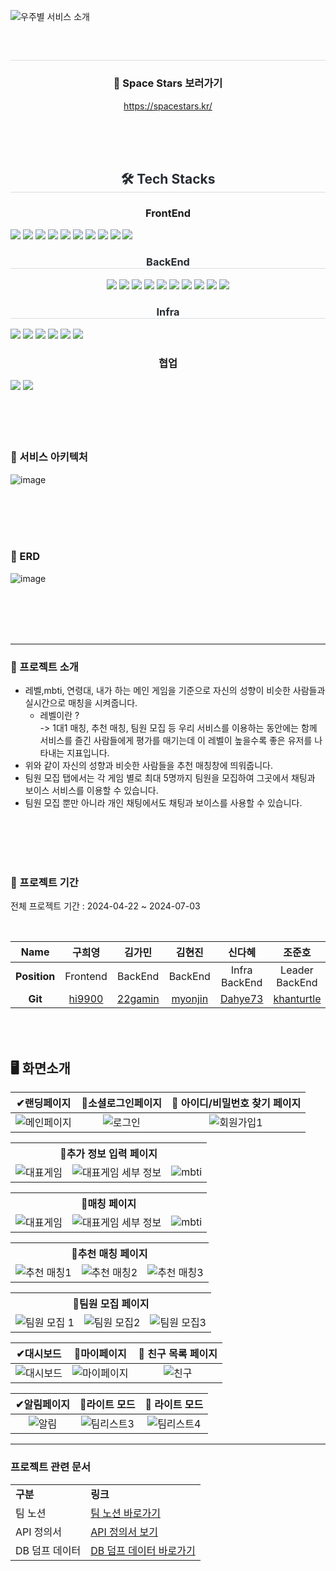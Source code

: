 
![우주별 서비스 소개](https://github.com/6-dreaming-stars/.github/assets/122499570/b33fd8d6-3d3e-46ec-90b9-e7818e2f4daa)

<div align= "center">
    <br>
<h2 style="border-bottom: 1px solid #d8dee4; color: #282d33;">  </h2>

### 📢 Space Stars 보러가기

https://spacestars.kr/

<br>
        <br>
    </div>
    <br>
    <div align= "center">
    <h2 style="border-bottom: 1px solid #d8dee4; color: #282d33;"> 🛠️ Tech Stacks </h2>
<div style="text-align: center;">
    <h3 style="border-bottom: 1px  color: #282d33;"> FrontEnd </h3>
    <div style="margin: ; text-align: left;" "text-align: left;"> <img src="https://img.shields.io/badge/Figma-F24E1E?style=for-the-badge&logo=Figma&logoColor=white">
          <img src="https://img.shields.io/badge/Next.js-000000?style=for-the-badge&logo=Next.js&logoColor=white">
          <img src="https://img.shields.io/badge/Node.js-339933?style=for-the-badge&logo=Node.js&logoColor=white">
          <img src="https://img.shields.io/badge/Tailwind CSS-06B6D4?style=for-the-badge&logo=Tailwind CSS&logoColor=white">
        <img src="https://img.shields.io/badge/TypeScript-02563B?style=for-the-badge&logo=TypeScript&logoColor=white">
        <img src="https://img.shields.io/badge/Yarn-73563B?style=for-the-badge&logo=Yarn&logoColor=white">
        <img src="https://img.shields.io/badge/Yarn Workspace-17263B?style=for-the-badge&logo=Yarn Workspace&logoColor=white">
        <img src="https://img.shields.io/badge/storybook-17219A?style=for-the-badge&logo=storybook&logoColor=white">
        <img src="https://img.shields.io/badge/stompjs-67219C?style=for-the-badge&logo=stompjs&logoColor=white">
        <img src="https://img.shields.io/badge/Zustand-47211C?style=for-the-badge&logo=Zustand&logoColor=white">
        </div>
        </div>
        <h3 style="border-bottom: 1px solid #d8dee4; color: #282d33;"> BackEnd </h3>
    <div style="margin: ; text-align: center;">
<img src="https://img.shields.io/badge/Java-007396?style=for-the-badge&logo=Java&logoColor=white">
          <img src="https://img.shields.io/badge/MongoDB-47A248?style=for-the-badge&logo=MongoDB&logoColor=white">
          <img src="https://img.shields.io/badge/MySQL-4479A1?style=for-the-badge&logo=MySQL&logoColor=white">
          <img src="https://img.shields.io/badge/Spring Boot-6DB33F?style=for-the-badge&logo=Spring Boot&logoColor=white">
        <img src="https://img.shields.io/badge/Spring Security-2AC89F?style=for-the-badge&logo=Spring Security&logoColor=white">
        <img src="https://img.shields.io/badge/JPA-17219A?style=for-the-badge&logo=JPA&logoColor=white">
        <img src="https://img.shields.io/badge/QueryDSL-8A084B?style=for-the-badge&logo=QueryDSL&logoColor=white">
        <img src="https://img.shields.io/badge/WebSocket-FE642E?style=for-the-badge&logo=WebSocket&logoColor=white">
        <img src="https://img.shields.io/badge/Apache Kafka-CC2EFA?style=for-the-badge&logo=Apache Kafka&logoColor=white">
        <img src="https://img.shields.io/badge/Redis-FE2E2E?style=for-the-badge&logo=Redis&logoColor=white">
          </div>

<h3 style="border-bottom: 1px solid #d8dee4; color: #282d33;"> Infra </h3>
    <div style="margin: ; text-align: left;" "text-align: left;">
<img src="https://img.shields.io/badge/Amazon S3-02569B?style=for-the-badge&logo=Amazon S3&logoColor=white">
          <img src="https://img.shields.io/badge/Amazon AWS-232F3E?style=for-the-badge&logo=Amazon AWS&logoColor=white">
          <img src="https://img.shields.io/badge/Docker-2496ED?style=for-the-badge&logo=Docker&logoColor=white">
          <img src="https://img.shields.io/badge/Jenkins-D24939?style=for-the-badge&logo=Jenkins&logoColor=white">
          <img src="https://img.shields.io/badge/Vercel-000000?style=for-the-badge&logo=Vercel&logoColor=white">
          <img src="https://img.shields.io/badge/Nginx-04B431?style=for-the-badge&logo=Nginx&logoColor=white">
    </div>

<h3 style="border-bottom: 1px  color: #282d33;"> 협업 </h3>
<div style="margin: ; text-align: left;" "text-align: left;">
    <img src="https://img.shields.io/badge/Notion-000000?style=for-the-badge&logo=Notion&logoColor=white">
    <img src="https://img.shields.io/badge/Git-94B431?style=for-the-badge&logo=Git&logoColor=white">
    </div>
    </div>
<br>
<br>
<br>
<br>

### 📢 서비스 아키텍처

![image](https://github.com/6-dreaming-stars/.github/assets/108453365/8151de7c-91d5-4573-a620-9d69ebcc47d7)

<br>
<br>
<br>
<br>

### 📢 ERD

![image](https://github.com/6-dreaming-stars/.github/assets/108453365/84f15fca-abbe-4ed0-91bc-ca96aa8f6ca2)

<br>
<br>
<br>
<br>

---

### 📢 프로젝트 소개

- 레벨,mbti, 연령대, 내가 하는 메인 게임을 기준으로 자신의 성향이 비슷한 사람들과 실시간으로 매칭을 시켜줍니다. <br>
  - 레벨이란 ? <br>
    -> 1대1 매칭, 추천 매칭, 팀원 모집 등 우리 서비스를 이용하는 동안에는 함께 서비스를 즐긴 사람들에게 평가를 매기는데 이 레벨이 높을수록 좋은 유저를 나타내는 지표입니다.
- 위와 같이 자신의 성향과 비슷한 사람들을 추천 매칭창에 띄워줍니다. <br>
- 팀원 모집 탭에서는 각 게임 별로 최대 5명까지 팀원을 모집하여 그곳에서 채팅과 보이스 서비스를 이용할 수 있습니다.<br>
- 팀원 모집 뿐만 아니라 개인 채팅에서도 채팅과 보이스를 사용할 수 있습니다. <br>

<br>
<br>
<br>
<br>

### 📅 프로젝트 기간

전체 프로젝트 기간 : 2024-04-22 ~ 2024-07-03

<br>

|   **Name**   |               구희영                |                김가민                 |                김현진                 |                신다혜                 |                   조준호                    |
| :----------: | :---------------------------------: | :-----------------------------------: | :-----------------------------------: | :-----------------------------------: | :-----------------------------------------: |
| **Position** |              Frontend               |                BackEnd                |                BackEnd                |          Infra <br/> BackEnd          |            Leader <br/> BackEnd             |
|   **Git**    | [hi9900](https://github.com/hi9900) | [22gamin](https://github.com/22gamin) | [myonjin](https://github.com/myonjin) | [Dahye73](https://github.com/Dahye73) | [khanturtle](https://github.com/khanturtle) |

<br>
<br>

## 🖥 화면소개

<a name="contents"></a>

|                                                 **✔랜딩페이지**                                                  |                                            **👤소셜로그인페이지**                                            |                                       **👤 아이디/비밀번호 찾기 페이지**                                        |
| :--------------------------------------------------------------------------------------------------------------: | :----------------------------------------------------------------------------------------------------------: | :-------------------------------------------------------------------------------------------------------------: |
| ![메인페이지](https://github.com/6-dreaming-stars/.github/assets/108453365/5a3dbd31-fffc-42ce-8dc6-1a2ad72c3c5a) | ![로그인](https://github.com/6-dreaming-stars/.github/assets/108453365/9c53f2df-c991-42ef-ade2-f70df1c022b9) | ![회원가입1](https://github.com/6-dreaming-stars/.github/assets/108453365/df581301-0f4b-4849-b72f-b90a75545365) |

<table>
  <tr>
    <th colspan="4"><b>👤추가 정보 입력 페이지</th>
  </tr>
  <tr>
    <td><img src="https://github.com/6-dreaming-stars/.github/assets/108453365/dcb94354-df79-479a-ab49-de8499a25606" alt="대표게임">
</td>
    <td><img src="https://github.com/6-dreaming-stars/.github/assets/108453365/f053edee-2d29-4876-af9f-de915ae41180"alt="대표게임 세부 정보"></td>
    <td ><img src="https://github.com/6-dreaming-stars/.github/assets/108453365/58049c69-c0ea-43da-be0a-707a9811d9ea"alt="mbti"></td>
  </tr>
</table>

<table>
  <tr>
    <th colspan="4"><b>👤매칭 페이지</th>
  </tr>
  <tr>
    <td><img src="https://github.com/6-dreaming-stars/.github/assets/108453365/8455c5e7-61b6-44e1-a932-e014c00f1ba5" alt="대표게임">
</td>
    <td><img src="https://github.com/6-dreaming-stars/.github/assets/108453365/2b334750-c46d-4c87-b8a4-e13ced215727"alt="대표게임 세부 정보"></td>
    <td><img src="https://github.com/6-dreaming-stars/.github/assets/108453365/d16a20ad-8a5c-4cf7-bffb-2a62be0ee184"alt="mbti"></td>
  </tr>
</table>

<table>
  <tr>
    <th colspan="4"><b>👤추천 매칭 페이지</th>
  </tr>
  <tr>
    <td><img src="https://github.com/6-dreaming-stars/.github/assets/108453365/99a1cfee-6ef6-495e-b335-e31255447f77" alt="추천 매칭1">
</td>
    <td><img src="https://github.com/6-dreaming-stars/.github/assets/108453365/28837ff8-3fba-4443-8f67-5c10b7832ed4"alt="추천 매칭2"></td>
    <td><img src="https://github.com/6-dreaming-stars/.github/assets/108453365/ee3ca2df-775e-40fd-8a92-5af17752998d"alt="추천 매칭3"></td>
  </tr>
</table>

<table>
  <tr>
    <th colspan="4"><b>👤팀원 모집 페이지</th>
  </tr>
  <tr>
    <td><img src="https://github.com/6-dreaming-stars/.github/assets/108453365/3265be4d-4da0-4162-95f6-a3d42d1f6eb2" alt="팀원 모집 1">
</td>
    <td><img src="https://github.com/6-dreaming-stars/.github/assets/108453365/7cdc1be6-897f-4170-90fc-58769388806d"alt="팀원 모집2"></td>
    <td><img src="https://github.com/6-dreaming-stars/.github/assets/108453365/94b8adbd-218c-4f51-8da5-98d50ee5519a"alt="팀원 모집3"></td>
  </tr>
</table>

|                                                 **✔대시보드**                                                  |                                                 **👤마이페이지**                                                 |                                          **👤 친구 목록 페이지**                                           |
| :------------------------------------------------------------------------------------------------------------: | :--------------------------------------------------------------------------------------------------------------: | :--------------------------------------------------------------------------------------------------------: |
| ![대시보드](https://github.com/6-dreaming-stars/.github/assets/108453365/53b3458b-25a3-4b7e-9ae2-82910875d50a) | ![마이페이지](https://github.com/6-dreaming-stars/.github/assets/108453365/85af5471-e731-415c-9eac-e5500e71ecbf) | ![친구](https://github.com/6-dreaming-stars/.github/assets/108453365/047a8003-7ca8-456d-8df2-2c3323c459be) |

|                                              **✔알림페이지**                                               |                                                **👤라이트 모드**                                                |                                               **👤 라이트 모드**                                                |
| :--------------------------------------------------------------------------------------------------------: | :-------------------------------------------------------------------------------------------------------------: | :-------------------------------------------------------------------------------------------------------------: |
| ![알림](https://github.com/6-dreaming-stars/.github/assets/108453365/d08545e9-91fd-4f01-ae5f-65fd2e6d1bdb) | ![팀리스트3](https://github.com/6-dreaming-stars/.github/assets/108453365/a4a585e1-9d99-456c-9718-b95eea72b869) | ![팀리스트4](https://github.com/6-dreaming-stars/.github/assets/108453365/ddb34591-61a7-4b3d-9dbd-a11c6ce71549) |

---

### 프로젝트 관련 문서

<table>
    <tr>
        <td>
        <b>구분</b>
        </td>
        <td>
        <b>링크</b>
        </td>
    </tr>
    <!-- <tr>
        <td>
        포팅 매뉴얼
        </td>
        <td>
        <a href="">포팅 매뉴얼 바로가기</a>
        </td>
    </tr>
    <tr>
      <td>
      시연 영상
      </td>
      <td>
      <a href="">영상 바로가기</a>
      </td>
    </tr> -->
    <tr>
      <td>
      팀 노션
      </td>
      <td>
      <a href="https://dreaming-stars.notion.site/bc4572ecbdb5444f92c8216292447883">팀 노션 바로가기</a>
      </td>
    </tr>
    <tr>
      <td>
      API 정의서
      </td>
      <td>
      <a href="https://github.com/6-dreaming-stars/.github/blob/main/profile/api_swagger.md">API 정의서 보기</a>
      </td>
    </tr>
    <tr>
      <td>
      DB 덤프 데이터
      </td>
      <td>
      <a href="https://github.com/6-dreaming-stars/.github/tree/main/exec/dumps">DB 덤프 데이터 바로가기</a>
      </td>
    </tr>
</table>
